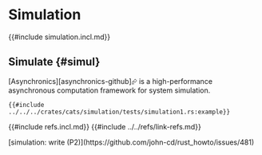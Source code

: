 # Simulation

{{#include simulation.incl.md}}

## Simulate {#simul}

[Asynchronics][asynchronics-github]⮳ is a high-performance asynchronous computation framework for system simulation.

```rust,editable
{{#include ../../../crates/cats/simulation/tests/simulation1.rs:example}}
```

{{#include refs.incl.md}}
{{#include ../../refs/link-refs.md}}

<div class="hidden">
[simulation: write (P2)](https://github.com/john-cd/rust_howto/issues/481)
</div>
